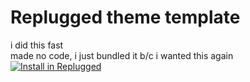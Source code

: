 # Replugged theme template

i did this fast\
made no code, i just bundled it b/c i wanted this again\
[![Install in Replugged](https://img.shields.io/badge/-Install%20in%20Replugged-blue?style=for-the-badge&logo=none)](https://replugged.dev/install?identifier=progamer63/hopefully-HSL-fix&source=github)
